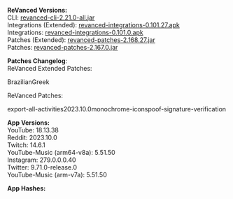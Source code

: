 **ReVanced Versions:**  
CLI: [revanced-cli-2.21.0-all.jar](https://github.com/j-hc/revanced-cli/releases/tag/v2.21.0)  
Integrations (Extended): [revanced-integrations-0.101.27.apk](https://github.com/inotia00/revanced-integrations/releases/tag/v0.101.27)  
Integrations: [revanced-integrations-0.101.0.apk](https://github.com/revanced/revanced-integrations/releases/tag/v0.101.0)  
Patches (Extended): [revanced-patches-2.168.27.jar](https://github.com/inotia00/revanced-patches/releases/tag/v2.168.27)  
Patches: [revanced-patches-2.167.0.jar](https://github.com/revanced/revanced-patches/releases/tag/v2.167.0)  

**Patches Changelog**:   
ReVanced Extended Patches:  

BrazilianGreek
  
ReVanced Patches:   

export-all-activities2023.10.0monochrome-iconspoof-signature-verification
  
**App Versions:**  
YouTube: 18.13.38  
Reddit: 2023.10.0  
Twitch: 14.6.1  
YouTube-Music (arm64-v8a): 5.51.50  
Instagram: 279.0.0.0.40  
Twitter: 9.71.0-release.0  
YouTube-Music (arm-v7a): 5.51.50  

**App Hashes:**  
  
